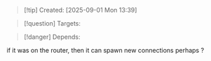 
>[!tip] Created: [2025-09-01 Mon 13:39]

>[!question] Targets: 

>[!danger] Depends: 

if it was on the router, then it can spawn new connections perhaps ?